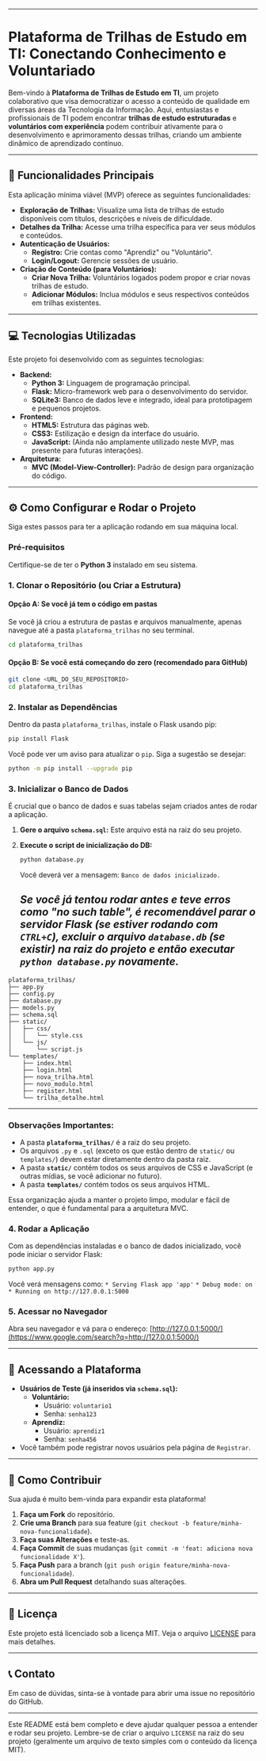 -----

# Plataforma de Trilhas de Estudo em TI: Conectando Conhecimento e Voluntariado

Bem-vindo à **Plataforma de Trilhas de Estudo em TI**, um projeto colaborativo que visa democratizar o acesso a conteúdo de qualidade em diversas áreas da Tecnologia da Informação. Aqui, entusiastas e profissionais de TI podem encontrar **trilhas de estudo estruturadas** e **voluntários com experiência** podem contribuir ativamente para o desenvolvimento e aprimoramento dessas trilhas, criando um ambiente dinâmico de aprendizado contínuo.

-----

## 🚀 Funcionalidades Principais

Esta aplicação mínima viável (MVP) oferece as seguintes funcionalidades:

  * **Exploração de Trilhas:** Visualize uma lista de trilhas de estudo disponíveis com títulos, descrições e níveis de dificuldade.
  * **Detalhes da Trilha:** Acesse uma trilha específica para ver seus módulos e conteúdos.
  * **Autenticação de Usuários:**
      * **Registro:** Crie contas como "Aprendiz" ou "Voluntário".
      * **Login/Logout:** Gerencie sessões de usuário.
  * **Criação de Conteúdo (para Voluntários):**
      * **Criar Nova Trilha:** Voluntários logados podem propor e criar novas trilhas de estudo.
      * **Adicionar Módulos:** Inclua módulos e seus respectivos conteúdos em trilhas existentes.

-----

## 💻 Tecnologias Utilizadas

Este projeto foi desenvolvido com as seguintes tecnologias:

  * **Backend:**
      * **Python 3:** Linguagem de programação principal.
      * **Flask:** Micro-framework web para o desenvolvimento do servidor.
      * **SQLite3:** Banco de dados leve e integrado, ideal para prototipagem e pequenos projetos.
  * **Frontend:**
      * **HTML5:** Estrutura das páginas web.
      * **CSS3:** Estilização e design da interface do usuário.
      * **JavaScript:** (Ainda não amplamente utilizado neste MVP, mas presente para futuras interações).
  * **Arquitetura:**
      * **MVC (Model-View-Controller):** Padrão de design para organização do código.

-----

## ⚙️ Como Configurar e Rodar o Projeto

Siga estes passos para ter a aplicação rodando em sua máquina local.

### Pré-requisitos

Certifique-se de ter o **Python 3** instalado em seu sistema.

### 1\. Clonar o Repositório (ou Criar a Estrutura)

#### Opção A: Se você já tem o código em pastas

Se você já criou a estrutura de pastas e arquivos manualmente, apenas navegue até a pasta `plataforma_trilhas` no seu terminal.

```bash
cd plataforma_trilhas
```

#### Opção B: Se você está começando do zero (recomendado para GitHub)

```bash
git clone <URL_DO_SEU_REPOSITORIO>
cd plataforma_trilhas
```

### 2\. Instalar as Dependências

Dentro da pasta `plataforma_trilhas`, instale o Flask usando pip:

```bash
pip install Flask
```

Você pode ver um aviso para atualizar o `pip`. Siga a sugestão se desejar:

```bash
python -m pip install --upgrade pip
```

### 3\. Inicializar o Banco de Dados

É crucial que o banco de dados e suas tabelas sejam criados antes de rodar a aplicação.

1.  **Gere o arquivo `schema.sql`:** Este arquivo está na raiz do seu projeto.

2.  **Execute o script de inicialização do DB:**

    ```bash
    python database.py
    ```

    Você deverá ver a mensagem: `Banco de dados inicializado.`

    *Se você já tentou rodar antes e teve erros como "no such table", é recomendável parar o servidor Flask (se estiver rodando com `CTRL+C`), excluir o arquivo `database.db` (se existir) na raiz do projeto e então executar `python database.py` novamente.*
    ---


```
plataforma_trilhas/
├── app.py
├── config.py
├── database.py
├── models.py
├── schema.sql
├── static/
│   ├── css/
│   │   └── style.css
│   └── js/
│       └── script.js
└── templates/
    ├── index.html
    ├── login.html
    ├── nova_trilha.html
    ├── novo_modulo.html
    ├── register.html
    └── trilha_detalhe.html
```

---

### Observações Importantes:

* A pasta **`plataforma_trilhas/`** é a raiz do seu projeto.
* Os arquivos `.py` e `.sql` (exceto os que estão dentro de `static/` ou `templates/`) devem estar diretamente dentro da pasta raiz.
* A pasta **`static/`** contém todos os seus arquivos de CSS e JavaScript (e outras mídias, se você adicionar no futuro).
* A pasta **`templates/`** contém todos os seus arquivos HTML.

Essa organização ajuda a manter o projeto limpo, modular e fácil de entender, o que é fundamental para a arquitetura MVC.

### 4\. Rodar a Aplicação

Com as dependências instaladas e o banco de dados inicializado, você pode iniciar o servidor Flask:

```bash
python app.py
```

Você verá mensagens como:
`* Serving Flask app 'app'`
`* Debug mode: on`
`* Running on http://127.0.0.1:5000`

### 5\. Acessar no Navegador

Abra seu navegador e vá para o endereço:
[http://127.0.0.1:5000/](https://www.google.com/search?q=http://127.0.0.1:5000/)

-----

## 🔑 Acessando a Plataforma

  * **Usuários de Teste (já inseridos via `schema.sql`):**
      * **Voluntário:**
          * Usuário: `voluntario1`
          * Senha: `senha123`
      * **Aprendiz:**
          * Usuário: `aprendiz1`
          * Senha: `senha456`
  * Você também pode registrar novos usuários pela página de `Registrar`.

-----

## 🤝 Como Contribuir

Sua ajuda é muito bem-vinda para expandir esta plataforma\!

1.  **Faça um Fork** do repositório.
2.  **Crie uma Branch** para sua feature (`git checkout -b feature/minha-nova-funcionalidade`).
3.  **Faça suas Alterações** e teste-as.
4.  **Faça Commit** de suas mudanças (`git commit -m 'feat: adiciona nova funcionalidade X'`).
5.  **Faça Push** para a branch (`git push origin feature/minha-nova-funcionalidade`).
6.  **Abra um Pull Request** detalhando suas alterações.

-----

## 📝 Licença

Este projeto está licenciado sob a licença MIT. Veja o arquivo [LICENSE](https://www.google.com/search?q=LICENSE) para mais detalhes.

-----

## 📞 Contato

Em caso de dúvidas, sinta-se à vontade para abrir uma issue no repositório do GitHub.

-----

Este README está bem completo e deve ajudar qualquer pessoa a entender e rodar seu projeto. Lembre-se de criar o arquivo `LICENSE` na raiz do seu projeto (geralmente um arquivo de texto simples com o conteúdo da licença MIT).
